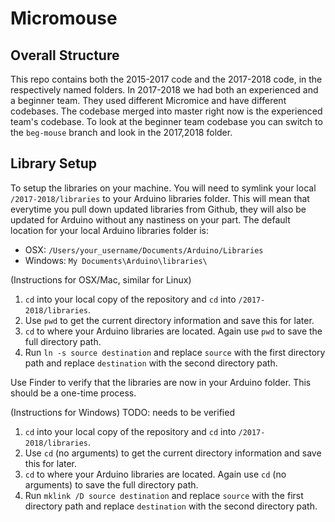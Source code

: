 # Micromouse

## Overall Structure

This repo contains both the 2015-2017 code and the 2017-2018 code, in the respectively named folders. In 2017-2018 we had both an experienced and a beginner team. They used different Micromice and have different codebases. The codebase merged into master right now is the experienced team's codebase. To look at the beginner team codebase you can switch to the `beg-mouse` branch and look in the 2017,2018 folder.

## Library Setup
To setup the libraries on your machine. You will need to symlink your local `/2017-2018/libraries` to your Arduino libraries folder. This will mean that everytime you pull down updated libraries from Github, they will also be updated for Arduino without any nastiness on your part. The default location for your local Arduino libraries folder is:
* OSX: `/Users/your_username/Documents/Arduino/Libraries`
* Windows: `My Documents\Arduino\libraries\`

(Instructions for OSX/Mac, similar for Linux)
1. `cd` into your local copy of the repository and `cd` into `/2017-2018/libraries`.
2. Use `pwd` to get the current directory information and save this for later.
3. `cd` to where your Arduino libraries are located. Again use `pwd` to save the full directory path.
4. Run `ln -s source destination` and replace `source` with the first directory path and replace `destination` with the second directory path.

Use Finder to verify that the libraries are now in your Arduino folder. This should be a one-time process.

(Instructions for Windows) TODO: needs to be verified
1. `cd` into your local copy of the repository and `cd` into `/2017-2018/libraries`.
2. Use `cd` (no arguments) to get the current directory information and save this for later.
3. `cd` to where your Arduino libraries are located. Again use `cd` (no arguments) to save the full directory path.
4. Run `mklink /D source destination` and replace `source` with the first directory path and replace `destination` with the second directory path.